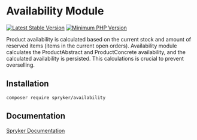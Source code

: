 # Availability Module
[![Latest Stable Version](https://poser.pugx.org/spryker/availability/v/stable.svg)](https://packagist.org/packages/spryker/availability)
[![Minimum PHP Version](https://img.shields.io/badge/php-%3E%3D%208.1-8892BF.svg)](https://php.net/)

Product availability is calculated based on the current stock and amount of reserved items (items in the current open orders). Availability module calculates the ProductAbstract and ProductConcrete availability, and the calculated availability is persisted. This calculations is crucial to prevent overselling.

## Installation

```
composer require spryker/availability
```

## Documentation

[Spryker Documentation](https://docs.spryker.com)
